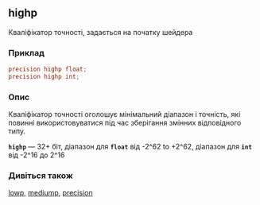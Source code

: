 ## highp
Кваліфікатор точності, задається на початку шейдера

### Приклад
```glsl
precision highp float;
precision highp int;  
```

### Опис
Кваліфікатор точності оголошує мінімальний діапазон і точність, які повинні використовуватися під час зберігання змінних відповідного типу.

**```highp```** — 32+ біт, діапазон для **`float`** від -2^62 to +2^62, діапазон для **`int`** від -2^16 до 2^16

### Дивіться також
[lowp](/glossary/?lan=ua&search=lowp), [mediump](/glossary/?lan=ua&search=mediump), [precision](/glossary/?lan=ua&search=precision)
